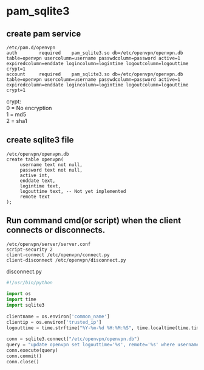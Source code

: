 # pam_sqlite3


## create pam service 
    /etc/pam.d/openvpn
    auth        required    pam_sqlite3.so db=/etc/openvpn/openvpn.db table=openvpn usercolumn=username passwdcolumn=password active=1 expiredcolumn=enddate logincolumn=logintime logoutcolumn=logouttime crypt=1
    account     required    pam_sqlite3.so db=/etc/openvpn/openvpn.db table=openvpn usercolumn=username passwdcolumn=password active=1 expiredcolumn=enddate logincolumn=logintime logoutcolumn=logouttime crypt=1
 crypt: <br />
 0 = No encryption <br />
 1 = md5 <br />
 2 = sha1 <br />

## create sqlite3 file
    /etc/openvpn/openvpn.db
    create table openvpn(
         username text not null, 
         password text not null, 
         active int, 
         enddate text, 
         logintime text,
         logouttime text, -- Not yet implemented
         remote text
    );

## Run command cmd(or script) when the client connects or disconnects.
    /etc/openvpn/server/server.conf
    script-security 2
    client-connect /etc/openvpn/connect.py
    client-disconnect /etc/openvpn/disconnect.py

disconnect.py <br />
```python
#!/usr/bin/python
    
import os
import time
import sqlite3
   
clientname = os.environ['common_name']
clientip = os.environ['trusted_ip']
logouttime = time.strftime("%Y-%m-%d %H:%M:%S", time.localtime(time.time()))
   
conn = sqlite3.connect("/etc/openvpn/openvpn.db")
query = "update openvpn set logouttime='%s', remote='%s' where username='%s'" % (logouttime, clientip, clientname)
conn.execute(query)
conn.commit()
conn.close()
```
